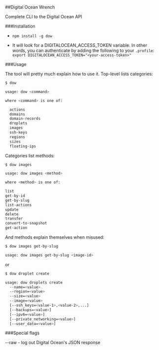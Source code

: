 ##Digital Ocean Wrench

Complete CLI to the Digital Ocean API


###Installation

- `npm install -g dow`

- It will look for a DIGITALOCEAN_ACCESS_TOKEN variable. In other words, you can authenticate by adding the following to your `.profile`: `export DIGITALOCEAN_ACCESS_TOKEN="<your-access-token>"`


###Usage

The tool will pretty much explain how to use it. Top-level lists categories:

```bash
$ dow

usage: dow <command>

where <command> is one of:

  actions
  domains
  domain-records
  droplets
  images
  ssh-keys
  regions
  sizes
  floating-ips
```

Categories list methods:

```bash
$ dow images

usage: dow images <method>

where <method> is one of:

list
get-by-id
get-by-slug
list-actions
update
delete
transfer
convert-to-snapshot
get-action
```

And methods explain themselves when misused:

```bash
$ dow images get-by-slug

usage: dow images get-by-slug <image-id>
```

or

```bash
$ dow droplet create

usage: dow droplets create 
  --name=<value> 
  --region=<value> 
  --size=<value> 
  --image=<value> 
  [--ssh_keys=<value-1>,<value-2>,...] 
  [--backups=<value>] 
  [--ipv6=<value>] 
  [--private_networking=<value>] 
  [--user_data=<value>]
```

###Special flags

--raw - log out Digital Ocean's JSON response
